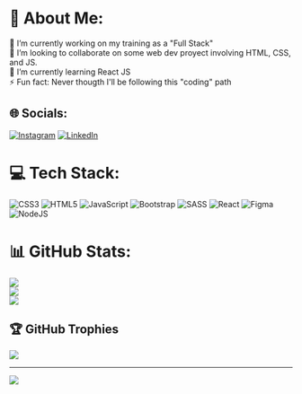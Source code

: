 # 💫 About Me:
🔭 I’m currently working on my training as a "Full Stack"<br>👯 I’m looking to collaborate on some web dev proyect involving HTML, CSS, and JS.<br>🌱 I’m currently learning React JS<br>⚡ Fun fact: Never thougth I'll be following this "coding" path


## 🌐 Socials:
[![Instagram](https://img.shields.io/badge/Instagram-%23E4405F.svg?logo=Instagram&logoColor=white)](https://instagram.com/matias.christello) [![LinkedIn](https://img.shields.io/badge/LinkedIn-%230077B5.svg?logo=linkedin&logoColor=white)](https://linkedin.com/in/matias-christello) 

# 💻 Tech Stack:
![CSS3](https://img.shields.io/badge/css3-%231572B6.svg?style=for-the-badge&logo=css3&logoColor=white) ![HTML5](https://img.shields.io/badge/html5-%23E34F26.svg?style=for-the-badge&logo=html5&logoColor=white) ![JavaScript](https://img.shields.io/badge/javascript-%23323330.svg?style=for-the-badge&logo=javascript&logoColor=%23F7DF1E) ![Bootstrap](https://img.shields.io/badge/bootstrap-%23563D7C.svg?style=for-the-badge&logo=bootstrap&logoColor=white) ![SASS](https://img.shields.io/badge/SASS-hotpink.svg?style=for-the-badge&logo=SASS&logoColor=white) ![React](https://img.shields.io/badge/react-%2320232a.svg?style=for-the-badge&logo=react&logoColor=%2361DAFB) 	![Figma](https://img.shields.io/badge/figma-%23F24E1E.svg?style=for-the-badge&logo=figma&logoColor=white) ![NodeJS](https://img.shields.io/badge/node.js-6DA55F?style=for-the-badge&logo=node.js&logoColor=white)
# 📊 GitHub Stats:
![](https://github-readme-stats.vercel.app/api?username=mchristello&theme=radical&hide_border=false&include_all_commits=true&count_private=true)<br/>
![](https://github-readme-streak-stats.herokuapp.com/?user=mchristello&theme=radical&hide_border=false)<br/>
![](https://github-readme-stats.vercel.app/api/top-langs/?username=mchristello&theme=radical&hide_border=false&include_all_commits=true&count_private=true&layout=compact)

## 🏆 GitHub Trophies
![](https://github-profile-trophy.vercel.app/?username=mchristello&theme=darkhub&no-frame=false&no-bg=true&margin-w=4)

---
[![](https://visitcount.itsvg.in/api?id=mchristello&icon=1&color=0)](https://visitcount.itsvg.in)
